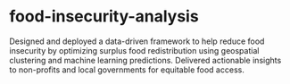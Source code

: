# food-insecurity-analysis

Designed and deployed a data-driven framework to help reduce food insecurity by optimizing surplus food redistribution using geospatial clustering and machine learning predictions. Delivered actionable insights to non-profits and local governments for equitable food access.

